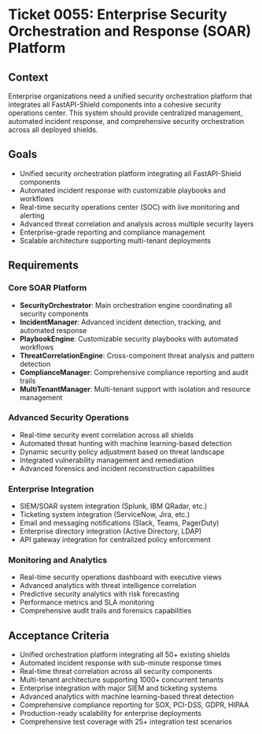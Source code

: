 # Ticket 0055: Enterprise Security Orchestration and Response (SOAR) Platform

## Context
Enterprise organizations need a unified security orchestration platform that integrates all FastAPI-Shield components into a cohesive security operations center. This system should provide centralized management, automated incident response, and comprehensive security orchestration across all deployed shields.

## Goals
- Unified security orchestration platform integrating all FastAPI-Shield components
- Automated incident response with customizable playbooks and workflows
- Real-time security operations center (SOC) with live monitoring and alerting
- Advanced threat correlation and analysis across multiple security layers
- Enterprise-grade reporting and compliance management
- Scalable architecture supporting multi-tenant deployments

## Requirements

### Core SOAR Platform
- **SecurityOrchestrator**: Main orchestration engine coordinating all security components
- **IncidentManager**: Advanced incident detection, tracking, and automated response
- **PlaybookEngine**: Customizable security playbooks with automated workflows
- **ThreatCorrelationEngine**: Cross-component threat analysis and pattern detection
- **ComplianceManager**: Comprehensive compliance reporting and audit trails
- **MultiTenantManager**: Multi-tenant support with isolation and resource management

### Advanced Security Operations
- Real-time security event correlation across all shields
- Automated threat hunting with machine learning-based detection
- Dynamic security policy adjustment based on threat landscape
- Integrated vulnerability management and remediation
- Advanced forensics and incident reconstruction capabilities

### Enterprise Integration
- SIEM/SOAR system integration (Splunk, IBM QRadar, etc.)
- Ticketing system integration (ServiceNow, Jira, etc.)
- Email and messaging notifications (Slack, Teams, PagerDuty)
- Enterprise directory integration (Active Directory, LDAP)
- API gateway integration for centralized policy enforcement

### Monitoring and Analytics
- Real-time security operations dashboard with executive views
- Advanced analytics with threat intelligence correlation
- Predictive security analytics with risk forecasting
- Performance metrics and SLA monitoring
- Comprehensive audit trails and forensics capabilities

## Acceptance Criteria
- Unified orchestration platform integrating all 50+ existing shields
- Automated incident response with sub-minute response times
- Real-time threat correlation across all security components
- Multi-tenant architecture supporting 1000+ concurrent tenants
- Enterprise integration with major SIEM and ticketing systems
- Advanced analytics with machine learning-based threat detection
- Comprehensive compliance reporting for SOX, PCI-DSS, GDPR, HIPAA
- Production-ready scalability for enterprise deployments
- Comprehensive test coverage with 25+ integration test scenarios